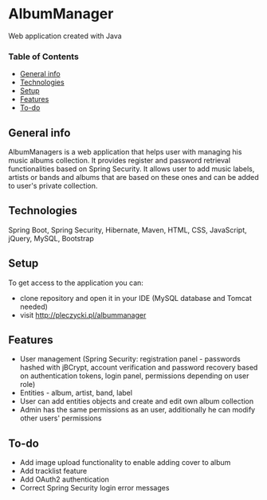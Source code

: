 # AlbumManager

Web application created with Java

### Table of Contents
* [General info](#general-info)
* [Technologies](#technologies)
* [Setup](#setup)
* [Features](#features)
* [To-do](#to-do)

## General info
AlbumManagers is a web application that helps user with managing his music albums
collection. It provides register and password retrieval functionalities
based on Spring Security. It allows user to add music labels, artists or
bands and albums that are based on these ones and can be added to
user's private collection.

## Technologies

Spring Boot, Spring Security, Hibernate, Maven, HTML, CSS, JavaScript, jQuery, MySQL, Bootstrap

## Setup

To get access to the application you can:

* clone repository and open it in your IDE (MySQL database and Tomcat needed)
* visit http://pleczycki.pl/albummanager 

## Features

* User management (Spring Security: registration panel - passwords hashed with jBCrypt, account verification and password recovery based on authentication tokens, login panel, permissions depending on user role)
* Entities - album, artist, band, label
* User can add entities objects and create and edit own album collection
* Admin has the same permissions as an user, additionally he can modify other users' permissions

## To-do

* Add image upload functionality to enable adding cover to album
* Add tracklist feature
* Add OAuth2 authentication
* Correct Spring Security login error messages
